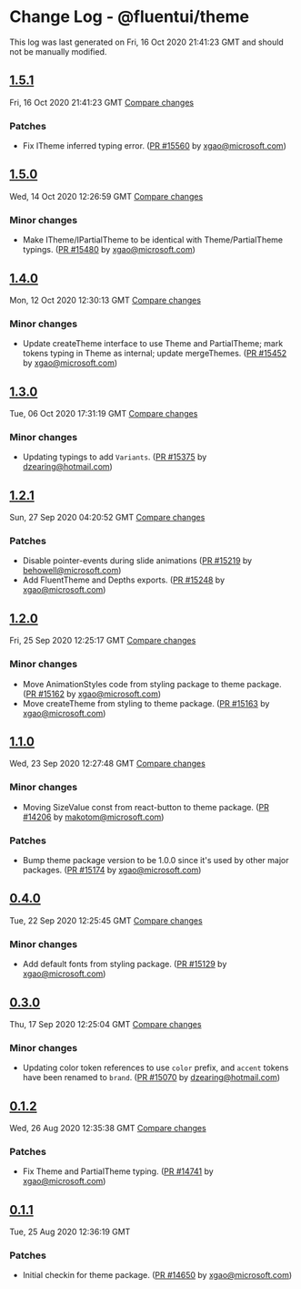 # Change Log - @fluentui/theme

This log was last generated on Fri, 16 Oct 2020 21:41:23 GMT and should not be manually modified.

<!-- Start content -->

## [1.5.1](https://github.com/microsoft/fluentui/tree/@fluentui/theme_v1.5.1)

Fri, 16 Oct 2020 21:41:23 GMT 
[Compare changes](https://github.com/microsoft/fluentui/compare/@fluentui/theme_v1.5.0..@fluentui/theme_v1.5.1)

### Patches

- Fix ITheme inferred typing error. ([PR #15560](https://github.com/microsoft/fluentui/pull/15560) by xgao@microsoft.com)

## [1.5.0](https://github.com/microsoft/fluentui/tree/@fluentui/theme_v1.5.0)

Wed, 14 Oct 2020 12:26:59 GMT 
[Compare changes](https://github.com/microsoft/fluentui/compare/@fluentui/theme_v1.4.0..@fluentui/theme_v1.5.0)

### Minor changes

- Make ITheme/IPartialTheme to be identical with Theme/PartialTheme typings. ([PR #15480](https://github.com/microsoft/fluentui/pull/15480) by xgao@microsoft.com)

## [1.4.0](https://github.com/microsoft/fluentui/tree/@fluentui/theme_v1.4.0)

Mon, 12 Oct 2020 12:30:13 GMT 
[Compare changes](https://github.com/microsoft/fluentui/compare/@fluentui/theme_v1.3.0..@fluentui/theme_v1.4.0)

### Minor changes

- Update createTheme interface to use Theme and PartialTheme; mark tokens typing in Theme as internal; update mergeThemes. ([PR #15452](https://github.com/microsoft/fluentui/pull/15452) by xgao@microsoft.com)

## [1.3.0](https://github.com/microsoft/fluentui/tree/@fluentui/theme_v1.3.0)

Tue, 06 Oct 2020 17:31:19 GMT 
[Compare changes](https://github.com/microsoft/fluentui/compare/@fluentui/theme_v1.2.1..@fluentui/theme_v1.3.0)

### Minor changes

- Updating typings to add `Variants`. ([PR #15375](https://github.com/microsoft/fluentui/pull/15375) by dzearing@hotmail.com)

## [1.2.1](https://github.com/microsoft/fluentui/tree/@fluentui/theme_v1.2.1)

Sun, 27 Sep 2020 04:20:52 GMT 
[Compare changes](https://github.com/microsoft/fluentui/compare/@fluentui/theme_v1.2.0..@fluentui/theme_v1.2.1)

### Patches

- Disable pointer-events during slide animations ([PR #15219](https://github.com/microsoft/fluentui/pull/15219) by behowell@microsoft.com)
- Add FluentTheme and Depths exports. ([PR #15248](https://github.com/microsoft/fluentui/pull/15248) by xgao@microsoft.com)

## [1.2.0](https://github.com/microsoft/fluentui/tree/@fluentui/theme_v1.2.0)

Fri, 25 Sep 2020 12:25:17 GMT 
[Compare changes](https://github.com/microsoft/fluentui/compare/@fluentui/theme_v1.1.0..@fluentui/theme_v1.2.0)

### Minor changes

- Move AnimationStyles code from styling package to theme package. ([PR #15162](https://github.com/microsoft/fluentui/pull/15162) by xgao@microsoft.com)
- Move createTheme from styling to theme package. ([PR #15163](https://github.com/microsoft/fluentui/pull/15163) by xgao@microsoft.com)

## [1.1.0](https://github.com/microsoft/fluentui/tree/@fluentui/theme_v1.1.0)

Wed, 23 Sep 2020 12:27:48 GMT 
[Compare changes](https://github.com/microsoft/fluentui/compare/@fluentui/theme_v0.4.0..@fluentui/theme_v1.1.0)

### Minor changes

- Moving SizeValue const from react-button to theme package. ([PR #14206](https://github.com/microsoft/fluentui/pull/14206) by makotom@microsoft.com)

### Patches

- Bump theme package version to be 1.0.0 since it's used by other major packages. ([PR #15174](https://github.com/microsoft/fluentui/pull/15174) by xgao@microsoft.com)

## [0.4.0](https://github.com/microsoft/fluentui/tree/@fluentui/theme_v0.4.0)

Tue, 22 Sep 2020 12:25:45 GMT 
[Compare changes](https://github.com/microsoft/fluentui/compare/@fluentui/theme_v0.3.0..@fluentui/theme_v0.4.0)

### Minor changes

- Add default fonts from styling package. ([PR #15129](https://github.com/microsoft/fluentui/pull/15129) by xgao@microsoft.com)

## [0.3.0](https://github.com/microsoft/fluentui/tree/@fluentui/theme_v0.3.0)

Thu, 17 Sep 2020 12:25:04 GMT 
[Compare changes](https://github.com/microsoft/fluentui/compare/@fluentui/theme_v0.1.2..@fluentui/theme_v0.3.0)

### Minor changes

- Updating color token references to use `color` prefix, and `accent` tokens have been renamed to `brand`. ([PR #15070](https://github.com/microsoft/fluentui/pull/15070) by dzearing@hotmail.com)

## [0.1.2](https://github.com/microsoft/fluentui/tree/@fluentui/theme_v0.1.2)

Wed, 26 Aug 2020 12:35:38 GMT 
[Compare changes](https://github.com/microsoft/fluentui/compare/@fluentui/theme_v0.1.1..@fluentui/theme_v0.1.2)

### Patches

- Fix Theme and PartialTheme typing. ([PR #14741](https://github.com/microsoft/fluentui/pull/14741) by xgao@microsoft.com)

## [0.1.1](https://github.com/microsoft/fluentui/tree/@fluentui/theme_v0.1.1)

Tue, 25 Aug 2020 12:36:19 GMT

### Patches

- Initial checkin for theme package. ([PR #14650](https://github.com/microsoft/fluentui/pull/14650) by xgao@microsoft.com)
